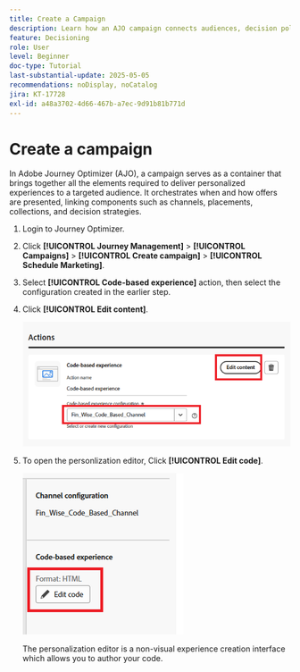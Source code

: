 ```yaml
---
title: Create a Campaign
description: Learn how an AJO campaign connects audiences, decision policies, and channels to deliver personalized offers at the right moment across customer touchpoints.
feature: Decisioning
role: User
level: Beginner
doc-type: Tutorial
last-substantial-update: 2025-05-05
recommendations: noDisplay, noCatalog
jira: KT-17728
exl-id: a48a3702-4d66-467b-a7ec-9d91b81b771d
---
```

# Create a campaign

In Adobe Journey Optimizer (AJO), a campaign serves as a container that brings together all the elements required to deliver personalized experiences to a targeted audience. It orchestrates when and how offers are presented, linking components such as channels, placements, collections, and decision strategies.

1. Login to Journey Optimizer.
1. Click **[!UICONTROL Journey Management]** > **[!UICONTROL Campaigns]** > **[!UICONTROL Create campaign]** > **[!UICONTROL Schedule Marketing]**.
1. Select **[!UICONTROL Code-based experience]** action, then select the configuration created in the earlier step.
1. Click **[!UICONTROL Edit content]**.

    ![create-campaign](assets/create-campaign.png)

1. To open the personlization editor, Click **[!UICONTROL Edit code]**.

    ![edit-cbe_html](assets/edit_code_based_exp_html.png)

    The personalization editor is a non-visual experience creation interface which allows you to author your code.

